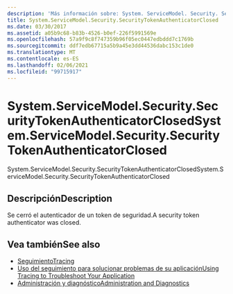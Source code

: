 ```yaml
---
description: 'Más información sobre: System. ServiceModel. Security. SecurityTokenAuthenticatorClosed'
title: System.ServiceModel.Security.SecurityTokenAuthenticatorClosed
ms.date: 03/30/2017
ms.assetid: a05b9c68-b83b-4526-b0ef-226f5991569e
ms.openlocfilehash: 57a9f9c8f747359b96f05ec0447edbddd7c1769b
ms.sourcegitcommit: ddf7edb67715a5b9a45e3dd44536dabc153c1de0
ms.translationtype: MT
ms.contentlocale: es-ES
ms.lasthandoff: 02/06/2021
ms.locfileid: "99715917"
---
```

# <a name="systemservicemodelsecuritysecuritytokenauthenticatorclosed"></a><span data-ttu-id="d544f-103">System.ServiceModel.Security.SecurityTokenAuthenticatorClosed</span><span class="sxs-lookup"><span data-stu-id="d544f-103">System.ServiceModel.Security.SecurityTokenAuthenticatorClosed</span></span>

<span data-ttu-id="d544f-104">System.ServiceModel.Security.SecurityTokenAuthenticatorClosed</span><span class="sxs-lookup"><span data-stu-id="d544f-104">System.ServiceModel.Security.SecurityTokenAuthenticatorClosed</span></span>  
  
## <a name="description"></a><span data-ttu-id="d544f-105">Descripción</span><span class="sxs-lookup"><span data-stu-id="d544f-105">Description</span></span>  

 <span data-ttu-id="d544f-106">Se cerró el autenticador de un token de seguridad.</span><span class="sxs-lookup"><span data-stu-id="d544f-106">A security token authenticator was closed.</span></span>  
  
## <a name="see-also"></a><span data-ttu-id="d544f-107">Vea también</span><span class="sxs-lookup"><span data-stu-id="d544f-107">See also</span></span>

- [<span data-ttu-id="d544f-108">Seguimiento</span><span class="sxs-lookup"><span data-stu-id="d544f-108">Tracing</span></span>](index.md)
- [<span data-ttu-id="d544f-109">Uso del seguimiento para solucionar problemas de su aplicación</span><span class="sxs-lookup"><span data-stu-id="d544f-109">Using Tracing to Troubleshoot Your Application</span></span>](using-tracing-to-troubleshoot-your-application.md)
- [<span data-ttu-id="d544f-110">Administración y diagnóstico</span><span class="sxs-lookup"><span data-stu-id="d544f-110">Administration and Diagnostics</span></span>](../index.md)
